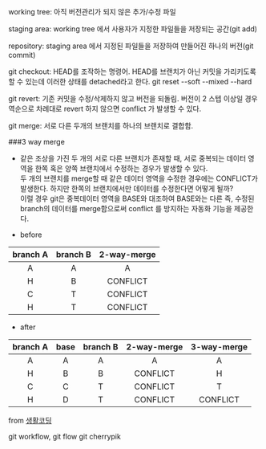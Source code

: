working tree: 아직 버전관리가 되지 않은 추가/수정 파일

staging area: working tree 에서 사용자가 지정한 파일들을 저장되는 공간(git add)

repository: staging area 에서 지정된 파일들을 저장하여 만들어진 하나의 버전(git commit)

git checkout: HEAD를 조작하는 명령어. HEAD를 브랜치가 아닌 커밋을 가리키도록 할 수 있는데 이러한 상태를 detached라고 한다.
git reset --soft --mixed --hard

git revert: 기존 커밋을 수정/삭제하지 않고 버전을 되돌림. 버전이 2 스텝 이상일 경우 역순으로 차례대로 revert 하지 않으면 conflict 가 발생할 수 있다.

git merge: 서로 다른 두개의 브랜치를 하나의 브랜치로 결합함.
    
###3 way merge
- 같은 조상을 가진 두 개의 서로 다른 브랜치가 존재할 때, 서로 중복되는 데이터 영역을 한쪽 혹은 양쪽 브랜치에서 수정하는 경우가 발생할 수 있다.  
두 개의 브랜치를 merge할 때 같은 데이터 영역을 수정한 경우에는 CONFLICT가 발생한다. 하지만 한쪽의 브랜치에서만 데이터를 수정한다면 어떻게 될까?   
 이럴 경우 git은 중복데이터 영역을 BASE와 대조하여 BASE와는 다른 즉, 수정된 branch의 데이터를 merge함으로써 conflict 를 방지하는 자동화 기능을 제공한다.

- before

| branch A | branch B | 2-way-merge |
|:---:|:---:|:---:|
A | A | A 
H | B | CONFLICT
C | T | CONFLICT
H | T | CONFLICT

- after

| branch A | base | branch B | 2-way-merge | 3-way-merge |
|:---:|:---:|:---:|:---:|:---:|
A | A | A | A | A |
H | B | B | CONFLICT | H |
C | C | T | CONFLICT | T |
H | D | T | CONFLICT | CONFLICT |

from [생활코딩](https://opentutorials.org/course/3840/23684)


git workflow, git flow
git cherrypik